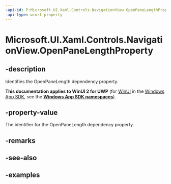 ```yaml
---
-api-id: P:Microsoft.UI.Xaml.Controls.NavigationView.OpenPaneLengthProperty
-api-type: winrt property
---
```

<!-- Property syntax.
public DependencyProperty OpenPaneLengthProperty { get; }
-->

# Microsoft.UI.Xaml.Controls.NavigationView.OpenPaneLengthProperty


## -description

Identifies the OpenPaneLength dependency property.


**This documentation applies to WinUI 2 for UWP** (for [WinUI](/windows/apps/winui/winui3/) in the [Windows App SDK](/windows/apps/windows-app-sdk/), see the **[Windows App SDK namespaces](/windows/windows-app-sdk/api/winrt/)**).

## -property-value

The identifier for the OpenPaneLength dependency property.


## -remarks


## -see-also


## -examples



